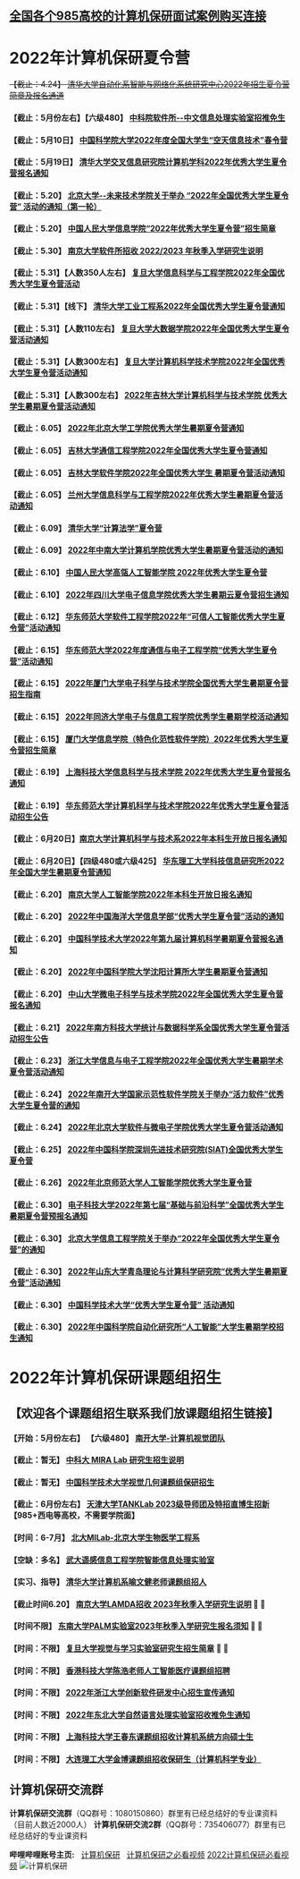## [全国各个985高校的计算机保研面试案例购买连接](https://mianbaoduo.com/o/jsjby/work)

# 2022年计算机保研夏令营


~~【截止：4.24】 [清华大学自动化系智能与网络化系统研究中心2022年招生夏令营简章及报名通道](https://mp.weixin.qq.com/s/PIh-a1VIBqt7-BambzxkUA)~~


#### 【截止：5月份左右】【六级480】 [中科院软件所--中文信息处理实验室招推免生](http://www.icip.org.cn/zh/2022/04/11/recruit/)   

#### 【截止：5月10日】 [中国科学院大学2022年度全国大学生“空天信息技术”春令营](https://mp.weixin.qq.com/s/PY75jel1zZuMrF83sDQQag)   

#### 【截止：5月19日】 [清华大学交叉信息研究院计算机学科2022年优秀大学生夏令营报名通知](https://admission.iiis.tsinghua.edu.cn/2022/)   

#### 【截止：5.20】 [北京大学--未来技术学院关于举办 “2022年全国优秀大学生夏令营” 活动的通知（第一轮）](https://future.pku.edu.cn/xwyjz/xwzk/07b48713a6eb4cb4ac654fdf61031261.htm)   

#### 【截止：5.20】 [中国人民大学信息学院“2022年优秀大学生夏令营”招生简章](http://info.ruc.edu.cn/notice_convert_detail.php?id=2265)   

#### 【截止：5.30】 [南京大学软件所招收 2022/2023 年秋季入学研究生说明](https://cs.nju.edu.cn/ics/recruit/index.html)


#### 【截止：5.31】【人数350人左右】 [复旦大学信息科学与工程学院2022年全国优秀大学生夏令营活动](http://www.it.fudan.edu.cn/Data/View/4104)

#### 【截止：5.31】【线下】 [清华大学工业工程系2022年全国优秀大学生夏令营通知](https://mp.weixin.qq.com/s/TrTDLpXsunxDVWFqgqMTYw)

#### 【截止：5.31】【人数110左右】 [复旦大学大数据学院2022年全国优秀大学生夏令营活动通知](https://sds.fudan.edu.cn/bf/72/c17701a442226/page.htm)

#### 【截止：5.31】【人数300左右】 [复旦大学计算机科学技术学院2022年全国优秀大学生夏令营活动通知](https://cs.fudan.edu.cn/bf/99/c24257a442265/page.htm)

#### 【截止：5.31】【人数300左右】 [2022年吉林大学计算机科学与技术学院 优秀大学生暑期夏令营活动通知](http://ccst.jlu.edu.cn/info/1091/16122.htm)

#### 【截止：6.05】 [2022年北京大学工学院优秀大学生暑期夏令营通知](http://www.coe.pku.edu.cn/announcements/college/11445.html)
#### 【截止：6.05】 [吉林大学通信工程学院2022年全国优秀大学生夏令营通知](http://dce.jlu.edu.cn/info/1032/9031.htm)
#### 【截止：6.05】 [吉林大学软件学院2022年全国优秀大学生 暑期夏令营活动通知](http://csw.jlu.edu.cn/info/1156/5701.htm)
#### 【截止：6.05】 [兰州大学信息科学与工程学院2022年优秀大学生暑期夏令营活动通知]( http://xxxy.lzu.edu.cn/tongzhigonggao/2022/0509/195366.html)
#### 【截止：6.09】 [清华大学“计算法学”夏令营](https://www.law.tsinghua.edu.cn/info/1135/13185.htm)
#### 【截止：6.09】 [2022年中南大学计算机学院优秀大学生暑期夏令营活动的通知](https://cse.csu.edu.cn/info/1040/6387.htm)
#### 【截止：6.10】 [中国人民大学高瓴人工智能学院 2022年优秀大学生夏令营](http://ai.ruc.edu.cn/newslist/notice/20220507001.html)
#### 【截止：6.10】 [2022年四川大学电子信息学院优秀大学生暑期云夏令营招生通知](https://eie.scu.edu.cn/info/1025/10445.htm)
#### 【截止：6.12】 [华东师范大学软件工程学院2022年“可信人工智能优秀大学生夏令营”活动通知](https://yjszs.ecnu.edu.cn/system/xlyxcwb_detail.aspxlyjbdwbh=2022051120179966143823)
#### 【截止：6.15】 [华东师范大学2022年度通信与电子工程学院“优秀大学生夏令营”活动通知](https://yjszs.ecnu.edu.cn/system/xlyxcwb_detail.asp?xlyjbdwbh=2022051820180355102724)
#### 【截止：6.15】 [2022年厦门大学电子科学与技术学院全国优秀大学生暑期夏令营招生指南](https://ese.xmu.edu.cn/info/1018/10249.htm)
#### 【截止：6.15】 [2022年同济大学电子与信息工程学院优秀学生暑期学校活动通知](https://see.tongji.edu.cn/info/1147/10142.htm)
#### 【截止：6.15】 [厦门大学信息学院（特色化范性软件学院）2022年优秀大学生夏令营招生简章](https://informatics.xmu.edu.cn/info/1050/20229.htm)
#### 【截止：6.19】 [上海科技大学信息科学与技术学院 2022年优秀大学生夏令营报名通知](https://sist.shanghaitech.edu.cn/2022/0509/c2863a540028/page.htm)

#### 【截止：6.19】 [华东师范大学计算机科学与技术学院2022年优秀大学生夏令营活动招生公告](https://yjszs.ecnu.edu.cn/system/xlyxcwb_detail.asp？xlyjbdwbh=2022051320132001150608)
#### 【截止：6月20日】[南京大学计算机科学与技术系2022年本科生开放日报名通知](https://cs.nju.edu.cn/b0/eb/c1654a569579/page.htm)
#### 【截止：6月20日】【四级480或六级425】 [华东理工大学科技信息研究所2022年全国大学生暑期夏令营通知](	https://lib.ecust.edu.cn/zh-hans/node/62841)  
#### 【截止：6.20】 [南京大学人工智能学院2022年本科生开放日报名通知](https://ai.nju.edu.cn/b1/64/c17810a569700/pagem.htm)
#### 【截止：6.20】 [2022年中国海洋大学信息学部“优秀大学生夏令营”活动的通知](http://it.ouc.edu.cn/2022/0518/c21608a370713/page.htm)
#### 【截止：6.20】 [中国科学技术大学2022年第九届计算机科学暑期夏令营报名通知](https://xly.ustc.edu.cn/news.php?newsid=888)
#### 【截止：6.20】 [2022年中国科学院大学沈阳计算所大学生暑期夏令营通知](http://yjs.sict.ac.cn/index.php?m=content&c=index&a=show&catid=52&id=191)
#### 【截止：6.20】 [中山大学微电子科学与技术学院2022年全国优秀大学生夏令营报名通知](https://mst.sysu.edu.cn/article/644)
#### 【截止：6.21】 [2022年南方科技大学统计与数据科学系全国优秀大学生夏令营活动招生公告](https://stat-ds.sustech.edu.cn/notice/232)
#### 【截止：6.23】 [浙江大学信息与电子工程学院2022年全国优秀大学生暑期学术夏令营活动通知](	http://www.isee.zju.edu.cn/2022/0523/c21109a2553180/page.htm)
#### 【截止：6.24】 [2022年南开大学国家示范性软件学院关于举办“活力软件”优秀大学生夏令营的通知](https://cs.nankai.edu.cn/info/1042/3193.htm)
#### 【截止：6.24】 [2022年北京大学软件与微电子学院优秀大学生夏令营活动通知](http://www.ss.pku.edu.cn/index.php/admission/admnotice/4334-2022%E5%B9%B4%E5%8C%97%E4%BA%AC%E5%A4%A7%E5%AD%A6%E8%BD%AF%E4%BB%B6%E4%B8%8E%E5%BE%AE%E7%94%B5%E5%AD%90%E5%AD%A6%E9%99%A2%E4%BC%98%E7%A7%80%E5%A4%A7%E5%AD%A6%E7%94%9F%E5%A4%8F%E4%BB%A4%E8%90%A5%E9%80%9A%E7%9F%A5)
#### 【截止：6.25】 [2022年中国科学院深圳先进技术研究院(SIAT)全国优秀大学生夏令营](https://mp.weixin.qq.com/s/txpmXK9YQqUQdethXZe91g)
#### 【截止：6.26】 [2022年北京师范大学人工智能学院优秀大学生夏令营](https://cist.bnu.edu.cn/tzgg/130692.html)
#### 【截止：6.30】 [电子科技大学2022年第七届“基础与前沿科学”全国优秀大学生暑期夏令营预报名通知](https://www.iffs.uestc.edu.cn/info/1032/4765.htm)
#### 【截止：6.30】 [北京大学信息工程学院关于举办“2022年全国优秀大学生夏令营”的通知](https://www.ece.pku.edu.cn/info/1027/2451.htm)
#### 【截止：6.30】 [2022年山东大学青岛理论与计算科学研究院“优秀大学生暑期夏令营”活动通知](http://www.qitcs.qd.sdu.edu.cn/info/1031/1442.htm)
#### 【截止：6.30】 [中国科学技术大学“优秀大学生夏令营” 活动通知]([http://www.qitcs.qd.sdu.edu.cn/info/1031/1442.htm](https://mp.weixin.qq.com/s?__biz=MzA5OTQ4MzAzMg==&mid=2650083353&idx=1&sn=1db1bed8ee834f726a53e97acd64ce4c))
#### 【截止：6.30】 [2022年中国科学院自动化研究所“人工智能”大学生暑期学校招生通知](http://www.ia.cas.cn/yjsjy/zs/sszs/202205/t20220525_6453643.html)

# 2022年计算机保研课题组招生
## 【欢迎各个课题组招生联系我们放课题组招生链接】

#### 【开始：5月份左右】 【六级480】 [南开大学-计算机视觉团队](https://cv.nankai.edu.cn/)
#### 【截止：暂无】 [中科大 MIRA Lab 研究生招生说明](https://miralab.ai/admission/admission_2022/) 
#### 【截止：暂无】 [中国科学技术大学视觉几何课题组保研招生](http://staff.ustc.edu.cn/~xjchen99/)  
#### 【截止：6月份左右】 [天津大学TANKLab 2023级导师团及特招直博生招新](https://mp.weixin.qq.com/s?srcid=0328TrVBOLBU7UuOZhHctIdf&scene=23&sharer_sharetime=1648461969548&mid=2247485718&sharer_shareid=13a0869e2dfd7c9b03339911eb553922&sn=23bc73443c1c9673ce2301101963930b&idx=1&__biz=MzI5MTQwNTAwMg%3D%3D&chksm=ec1064b3db67eda590df3a9514b87316c28089d7aae5acf22c50ee8fbcc277dc13fdd1862eb2&mpshare=1#rd) 【985+西电等高校，不需要学院面】
#### 【时间：6-7月】 [北大MILab-北京大学生物医学工程系](https://wiki.milab.wiki/pages/viewpage.action?pageId=18972735)
#### 【空缺：多名】 [武大遥感信息工程学院智能信息处理实验室](http://iip.whu.edu.cn/recruitment.html)
#### 【实习、指导】 [清华大学计算机系喻文健老师课题组招人](http://muchong.com/t-8994659-1-authorid-2426351)
#### 【截止时间6.20】 [南京大学LAMDA招收 2023年秋季入学研究生说明](http://www.lamda.nju.edu.cn/recruit-2023/recruit-2023.html) :sparkling_heart: :sparkling_heart: 
#### 【时间不限】 [东南大学PALM实验室2023年秋季入学研究生报名须知](http://palm.seu.edu.cn/application.html) :sparkling_heart: :sparkling_heart: 
#### 【时间：不限】 [复旦大学视觉与学习实验室研究生招生简章](https://mp.weixin.qq.com/s/PU-mbsyzwtQ1B_-kwnSmwg) :sparkling_heart: :sparkling_heart: 
#### 【时间：不限】 [香港科技大学陈浩老师人工智能医疗课题组招聘](https://cse.hkust.edu.hk/~jhc/) 
#### 【时间：不限】 [2022年浙江大学创新软件研发中心招生宣传通知](http://eagle.zju.edu.cn/join/enrollment/) 
#### 【时间：不限】 [2022年东北大学自然语言处理实验室招收推免生通知](https://www.nlplab.com/)
#### 【时间：不限】 [ 上海科技大学王春东课题组招收计算机系统方向硕士生](https://toast-lab.gitee.io/)
#### 【时间：不限】 [大连理工大学金博课题组招收保研生（计算机科学专业）](http://gs1.dlut.edu.cn/Supervisor/Front/dsxx/new/Default.aspx?WebPageName=jinbo)
## 计算机保研交流群

**计算机保研交流群**（QQ群号：1080150860）群里有已经总结好的专业课资料（目前人数近2000人）
**计算机保研交流2群**（QQ群号：735406077）群里有已经总结好的专业课资料

**哔哩哔哩账号主页:** &nbsp; [计算机保研](https://space.bilibili.com/258646084) &nbsp; [计算机保研之必看视频](https://www.bilibili.com/video/BV1er4y1t756?share_source=copy_web) [2022计算机保研必看视频](https://www.bilibili.com/video/BV1er4y1t756?share_source=copy_web)
![计算机保研](https://github.com/jisuanjibaoyan2022/jsjby_2022/blob/main/bilibili.png)
